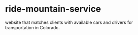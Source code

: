 # ride-mountain-service
website that matches clients with available cars and drivers for transportation in Colorado.
